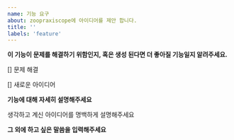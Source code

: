```yaml
---
name: 기능 요구
about: zoopraxiscope에 아이디어를 제안 합니다.
title: ''
labels: 'feature'
---
```


**이 기능이 문제를 해결하기 위함인지, 혹은 생성 된다면 더 좋아질 기능일지 알려주세요.**

[] 문제 해결

[] 새로운 아이디어

**기능에 대해 자세히 설명해주세요**

생각하고 계신 아이디어를 명백하게 설명해주세요

**그 외에 하고 싶은 말씀을 입력해주세요**
